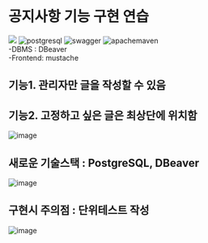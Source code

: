 # 공지사항 기능 구현 연습
 <img src="https://img.shields.io/badge/Spring%20Boot-6DB33F?style=for-the-badge&logo=Spring%20Boot&logoColor=black"/> <img alt="postgresql" src ="https://img.shields.io/badge/postgresql-4169E1.svg?&style=for-the-badge&logo=postgresql&logoColor=white"/> <img alt="swagger" src ="https://img.shields.io/badge/swagger-85EA2D.svg?&style=for-the-badge&logo=swagger&logoColor=white"/> <img alt="apachemaven" src ="https://img.shields.io/badge/apachemaven-C71A36.svg?&style=for-the-badge&logo=apachemaven&logoColor=white"/><br>
-DBMS : DBeaver <br>
-Frontend: mustache
## 기능1. 관리자만 글을 작성할 수 있음
## 기능2. 고정하고 싶은 글은 최상단에 위치함
![image](https://github.com/koratoo/notice-board/assets/96603612/6548ef53-5713-410f-b4d2-07094e584c2f)

## 새로운 기술스택 : PostgreSQL, DBeaver
![image](https://github.com/koratoo/notice/assets/96603612/f205bf9f-3623-4319-86a9-9d7b30fabe8b)

## 구현시 주의점 : 단위테스트 작성
![image](https://github.com/koratoo/notice-board/assets/96603612/2d93e2bb-a9f1-4df2-b66b-f014a75e33c7)

